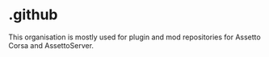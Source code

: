 # .github
This organisation is mostly used for plugin and mod repositories for Assetto Corsa and AssettoServer.
